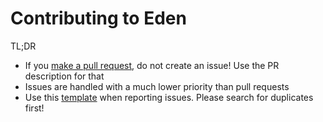 Contributing to Eden
====================



TL;DR

* If you [make a pull request](),
  do not create an issue! Use the PR description for that
* Issues are handled with a much lower priority than pull requests
* Use this [template](https://github.com/edenapps/eden/tree/main/.github/ISSUE_TEMPLATE.md)
  when reporting issues. Please search for duplicates first!

